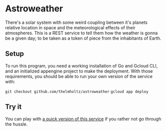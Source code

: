 # Astroweather

There's a solar system with some weird coupling between it's planets relative location in space and the meteorological effects of their atmospheres.
This is a REST service to tell them how the weather is gonna be a given day; to be taken as a token of piece from the inhabitants of Earth.

## Setup

To run this program, you need a working installation of Go and Gcloud CLI, and an initialized appengine project to make the deployment. With those requirements, you should be able to run your own version of the service with:

`git checkout github.com/thelmholtz/astroweather`
`gcloud app deploy`

## Try it

You can play with [a quick version of this service](https://astroweather.appspot.com) if you rather not go through the hussle.

